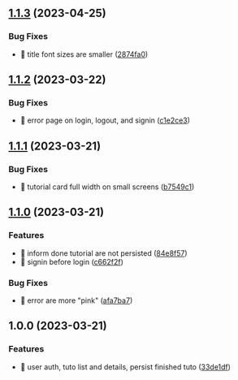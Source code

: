 ## [1.1.3](https://github.com/quibaritaenperdresatrompe/tuto/compare/v1.1.2...v1.1.3) (2023-04-25)

### Bug Fixes

- 🐛 title font sizes are smaller ([2874fa0](https://github.com/quibaritaenperdresatrompe/tuto/commit/2874fa019a51a6b993991d25128c301ee9b15843))

## [1.1.2](https://github.com/quibaritaenperdresatrompe/tuto/compare/v1.1.1...v1.1.2) (2023-03-22)

### Bug Fixes

- 🐛 error page on login, logout, and signin ([c1e2ce3](https://github.com/quibaritaenperdresatrompe/tuto/commit/c1e2ce38b41e014ac2301034df389312cb41a257))

## [1.1.1](https://github.com/quibaritaenperdresatrompe/tuto/compare/v1.1.0...v1.1.1) (2023-03-21)

### Bug Fixes

- 🐛 tutorial card full width on small screens ([b7549c1](https://github.com/quibaritaenperdresatrompe/tuto/commit/b7549c1482c104e73c4db64aa9912574346b2c96))

## [1.1.0](https://github.com/quibaritaenperdresatrompe/tuto/compare/v1.0.0...v1.1.0) (2023-03-21)

### Features

- 🎸 inform done tutorial are not persisted ([84e8f57](https://github.com/quibaritaenperdresatrompe/tuto/commit/84e8f57166a3f54341c206374db185e697d84140))
- 🎸 signin before login ([c662f2f](https://github.com/quibaritaenperdresatrompe/tuto/commit/c662f2fd61fd11d79f879d366aa1e4cecdfd499c))

### Bug Fixes

- 🐛 error are more "pink" ([afa7ba7](https://github.com/quibaritaenperdresatrompe/tuto/commit/afa7ba73afe60866423a7742c4c085efbb060e1e))

## 1.0.0 (2023-03-21)

### Features

- 🎸 user auth, tuto list and details, persist finished tuto ([33de1df](https://github.com/quibaritaenperdresatrompe/tuto/commit/33de1dfbe7501d1c756a31def94234367a1ac2bd))
